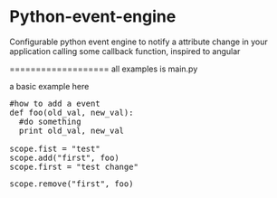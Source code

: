 Python-event-engine
===================

Configurable python event engine to notify a attribute change in your application calling some callback function, inspired to angular

===================
all examples is main.py

a basic example here
<pre>
#how to add a event
def foo(old_val, new_val):
  #do something
  print old_val, new_val
  
scope.fist = "test"
scope.add("first", foo)
scope.first = "test change"
</pre>

<pre>
scope.remove("first", foo)
</pre>
